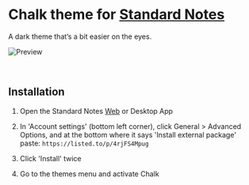 # Chalk theme for [Standard Notes](https://standardnotes.org)

A dark theme that’s a bit easier on the eyes.

![Preview](https://raw.githubusercontent.com/rpickering/sn-chalk-theme/master/master/preview.png)

<br>

## Installation

1. Open the Standard Notes [Web](https://app.standardnotes.org/) or Desktop App

2. In 'Account settings' (bottom left corner), click General > Advanced Options, and at the bottom where it says 'Install external package' paste:
`https://listed.to/p/4rjFS4Mpug`

3. Click 'Install' twice

4. Go to the themes menu and activate Chalk